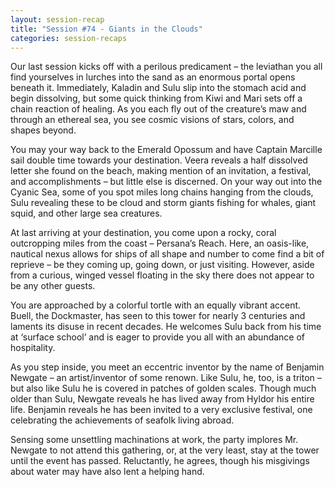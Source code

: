 ```yaml
---
layout: session-recap
title: "Session #74 - Giants in the Clouds"
categories: session-recaps
---
```


Our last session kicks off with a perilous predicament – the leviathan you all find yourselves in lurches into the sand as an enormous portal opens beneath it. Immediately, Kaladin and Sulu slip into the stomach acid and begin dissolving, but some quick thinking from Kiwi and Mari sets off a chain reaction of healing. As you each fly out of the creature’s maw and through an ethereal sea, you see cosmic visions of stars, colors, and shapes beyond.

You may your way back to the Emerald Opossum and have Captain Marcille sail double time towards your destination. Veera reveals a half dissolved letter she found on the beach, making mention of an invitation, a festival, and accomplishments – but little else is discerned. On your way out into the Cyanic Sea, some of you spot miles long chains hanging from the clouds, Sulu revealing these to be cloud and storm giants fishing for whales, giant squid, and other large sea creatures.

At last arriving at your destination, you come upon a rocky, coral outcropping miles from the coast – Persana’s Reach. Here, an oasis-like, nautical nexus allows for ships of all shape and number to come find a bit of reprieve – be they coming up, going down, or just visiting. However, aside from a curious, winged vessel floating in the sky there does not appear to be any other guests.

You are approached by a colorful tortle with an equally vibrant accent. Buell, the Dockmaster, has seen to this tower for nearly 3 centuries and laments its disuse in recent decades. He welcomes Sulu back from his time at ‘surface school’ and is eager to provide you all with an abundance of hospitality.

As you step inside, you meet an eccentric inventor by the name of Benjamin Newgate – an artist/inventor of some renown. Like Sulu, he, too, is a triton – but also like Sulu he is covered in patches of golden scales. Though much older than Sulu, Newgate reveals he has lived away from Hyldor his entire life. Benjamin reveals he has been invited to a very exclusive festival, one celebrating the achievements of seafolk living abroad.

Sensing some unsettling machinations at work, the party implores Mr. Newgate to not attend this gathering, or, at the very least, stay at the tower until the event has passed. Reluctantly, he agrees, though his misgivings about water may have also lent a helping hand.
